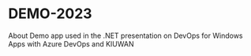 # DEMO-2023
About Demo app used in the .NET presentation on DevOps for Windows Apps with Azure DevOps and KIUWAN
